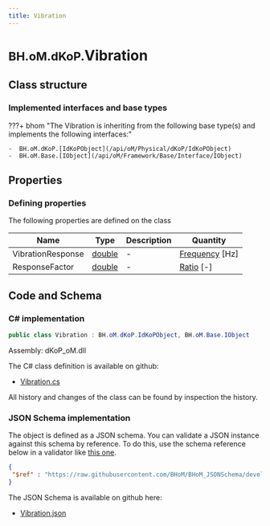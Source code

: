 ```yaml
---
title: Vibration
---
```


# <small>BH.oM.dKoP.</small>**Vibration**



## Class structure

### Implemented interfaces and base types

???+ bhom "The Vibration is inheriting from the following base type(s) and implements the following interfaces:"

    -  BH.oM.dKoP.[IdKoPObject](/api/oM/Physical/dKoP/IdKoPObject)
    -  BH.oM.Base.[IObject](/api/oM/Framework/Base/Interface/IObject)


## Properties



### Defining properties

The following properties are defined on the class

| Name             | Type             | Description      | Quantity         |
|------------------|------------------|------------------|------------------|
| VibrationResponse | [double](https://learn.microsoft.com/en-us/dotnet/api/System.Double?view=netstandard-2.0) | - | [Frequency](/api/oM/Dimensional/Quantities/Attributes/Frequency) [Hz] |
| ResponseFactor | [double](https://learn.microsoft.com/en-us/dotnet/api/System.Double?view=netstandard-2.0) | - | [Ratio](/api/oM/Dimensional/Quantities/Attributes/Ratio) [-] |


## Code and Schema

### C# implementation

``` C# title="C#"
public class Vibration : BH.oM.dKoP.IdKoPObject, BH.oM.Base.IObject
```

Assembly: dKoP_oM.dll

The C# class definition is available on github:

- [Vibration.cs](https://github.com/BHoM/dKoP_Toolkit/blob/develop/dKoP_oM/Performance\Vibration\Vibration.cs)

All history and changes of the class can be found by inspection the history.
### JSON Schema implementation

The object is defined as a JSON schema. You can validate a JSON instance against this schema by reference. To do this, use the schema reference below in a validator like [this one](https://www.jsonschemavalidator.net/).

``` json title="JSON Schema"
{
 "$ref" : "https://raw.githubusercontent.com/BHoM/BHoM_JSONSchema/develop/dKoP_oM/Vibration.json"
}
```

The JSON Schema is available on github here:

- [Vibration.json](https://github.com/BHoM/BHoM_JSONSchema/blob/develop/dKoP_oM/Vibration.json)
